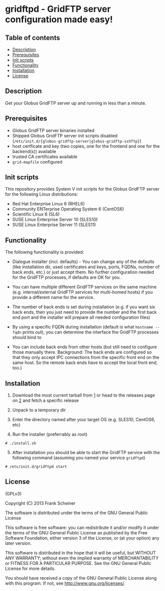 # gridftpd - GridFTP server configuration made easy! #

## Table of contents ##

* [Description](#description)
* [Prerequisites](#prerequisites)
* [Init scripts](#init-scripts)
* [Functionality](#functionality)
* [Installation](#installation)
* [License](#license)

## Description ##

Get your Globus GridFTP server up and running in less than a minute.

## Prerequisites ##

* Globus GridFTP server binaries installed
* Shipped Globus GridFTP server init scripts disabled
(`/etc/init.d/{globus-gridftp-server|globus-gridftp-sshftp}`)
* host certficate and key (two copies, one for the frontend and one for the
backend(s)) available
* trusted CA certificates available
* `grid-mapfile` configured

## Init scripts ##

This repository provides System V init scripts for the Globus GridFTP server for
the following Linux distributions:

* Red Hat Enterprise Linux 6 (RHEL6)
* Community ENTerprise Operating System 6 (CentOS6)
* Scientific Linux 6 (SL6)
* SUSE Linux Enterprise Server 10 (SLES10)
* SUSE Linux Enterprise Server 11 (SLES11)

## Functionality ##

The following functionality is provided:

* Dialogue installer (incl. defaults) - You can change any of the
defaults (like installation dir, used certificates and keys, ports,
FQDNs, number of back ends, etc.) or just accept them. No further
configuration needed for the GridFTP processes, if defaults are OK for you.

* You can have multiple different GridFTP services on the same machine
(e.g. internal/external GridFTP services for multi-homed hosts) if you
provide a different name for the service.

* The number of back ends is set during installation (e.g. if you want
six back ends, then you just need to provide the number and the first
back end port and the installer will prepare all needed configuration files)

* By using a specific FQDN during installation (default is what
`hostname --fqdn` prints out), you can determine the interface the
GridFTP processes should bind to

* You can include back ends from other hosts (but still need to
configure those manually there. Background: The back ends are configured
so that they only accept IPC connections from the specific front end on
the same host. So the remote back ends have to accept the local front
end, too.)

## Installation ##

1. Download the most current tarball from [1] or head to the releases page on
[2] and fetch a specific release

2. Unpack to a temporary dir

3. Enter the directory named after your target OS (e.g. SLES10, CentOS6, etc)

4. Run the installer (preferrably as root)

```shell
# ./install.sh
```

5. After installation you should be able to start the GridFTP service with the
following command (assuming you named your service `gridftpd`)

```shell
# /etc/init.d/gridftpd start
```

[1]: https://github.com/fr4nk5ch31n3r/gridftpd/archive/master.tar.gz
[2]: https://github.com/fr4nk5ch31n3r/gridftpd/releases

## License ##

(GPLv3)

Copyright (C) 2013 Frank Scheiner

The software is distributed under the terms of the GNU General Public License

This software is free software: you can redistribute it and/or modify
it under the terms of the GNU General Public License as published by
the Free Software Foundation, either version 3 of the License, or
(at your option) any later version.

This software is distributed in the hope that it will be useful,
but WITHOUT ANY WARRANTY; without even the implied warranty of
MERCHANTABILITY or FITNESS FOR A PARTICULAR PURPOSE.  See the
GNU General Public License for more details.

You should have received a copy of the GNU General Public License
along with this program.  If not, see <http://www.gnu.org/licenses/>.

